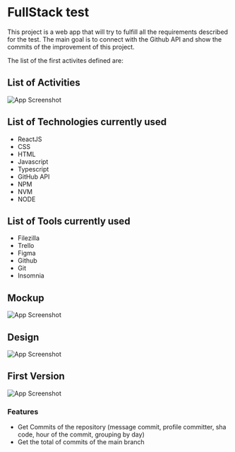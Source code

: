 
# FullStack test


This project is a web app that will try to fulfill all the requirements described for the test. The main goal is to connect with the Github API and show the commits of the improvement of this project.

The list of the first activites defined are:


## List of Activities
![App Screenshot](https://innovastorga.com/images-fulltimeforce/trello5.png)


## List of Technologies currently used

- ReactJS
- CSS
- HTML
- Javascript
- Typescript
- GitHub API
- NPM
- NVM
- NODE


## List of Tools currently used

- Filezilla
- Trello
- Figma
- Github
- Git
- Insomnia



## Mockup
![App Screenshot](https://innovastorga.com/images-fulltimeforce/mockup1.png)

## Design
![App Screenshot](https://innovastorga.com/images-fulltimeforce/design1.png)

## First Version
![App Screenshot](https://innovastorga.com/images-fulltimeforce/version1.png)

### Features
- Get Commits of the repository (message commit, profile committer, sha code, hour of the commit, grouping by day)
- Get the total of commits of the main branch


